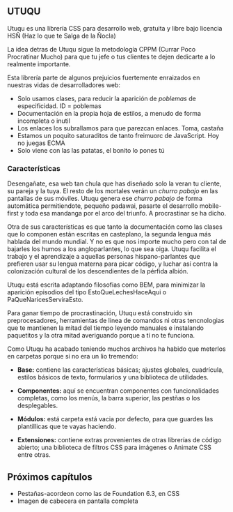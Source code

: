 UTUQU
-----
Utuqu es una librería CSS para desarrollo web, gratuita y libre bajo licencia HSÑ (Haz lo que te Salga de la Ñocla)

La idea detras de Utuqu sigue la metodología CPPM (Currar Poco Procratinar Mucho) para que tu jefe o tus clientes te dejen dedicarte a lo realmente importante.

Esta librería parte de algunos prejuicios fuertemente enraizados en nuestras vidas de desarrolladores web:

  * Solo usamos clases, para reducir la aparición de _poblemas_ de especificidad. ID = poblemas
  * Documentación en la propia hoja de estilos, a menudo de forma incompleta o inutil
  * Los enlaces los subrallamos para que parezcan enlaces. Toma, castaña
  * Estamos un poquito saturaditos de tanto freimuorc de JavaScript. Hoy no juegas ECMA
  * Solo viene con las las patatas, el bonito lo pones tú

### Características
Desengañate, esa web tan chula que has diseñado solo la veran tu cliente, su pareja y la tuya. El resto de los mortales verán un _churro pabajo_ en las pantallas de sus móviles. Utuqu genera ese _churro pabajo_ de forma automática permitiendote, pequeño padawai, pasarte el desarrollo mobile-first y toda esa mandanga por el arco del triunfo. A procrastinar se ha dicho.

Otra de sus características es que tanto la documentación como las clases que lo componen están escritas en casteplano, la segunda lengua más hablada del mundo mundial. Y no es que nos importe mucho pero con tal de bajarles los humos a los angloparlantes, lo que sea oiga. Utuqu facilita el trabajo y el aprendizaje a aquellas personas hispano-parlantes que prefieren usar su lengua materna para picar código, y luchar así contra la colonización cultural de los descendientes de la pérfida albión.

Utuqu está escrita adaptando filosofias como BEM, para minimizar la aparición episodios del tipo EstoQueLechesHaceAqui o PaQueNaricesServiraEsto.

Para ganar tiempo de procrastinación, Utuqu está construido sin preprocesadores, herramientas de linea de comandos ni otras tencnologias que te mantienen la mitad del tiempo leyendo manuales e instalando paquetitos y la otra mitad averiguando porque a tí no te funciona.

Como Utuqu ha acabado teniendo muchos archivos ha habido que meterlos en carpetas porque si no era un lio tremendo:

 * __Base:__ contiene las características básicas; ajustes globales, cuadrícula, estilos básicos de texto, formularios y una biblioteca de utilidades.

 * __Componentes:__ aquí se encuentran componentes con funcionalidades completas, como los menús, la barra superior, las pestñas o los desplegables.

 * __Módulos:__ está carpeta está vacia por defecto, para que guardes las plantillicas que te vayas haciendo.

 * __Extensiones:__ contiene extras provenientes de otras librerías de código abierto; una biblioteca de filtros CSS para imágenes o Animate CSS entre otras.

 ## Próximos capítulos
 - Pestañas-acordeon como las de Foundation 6.3, en CSS
 - Imagen de cabecera en pantalla completa
